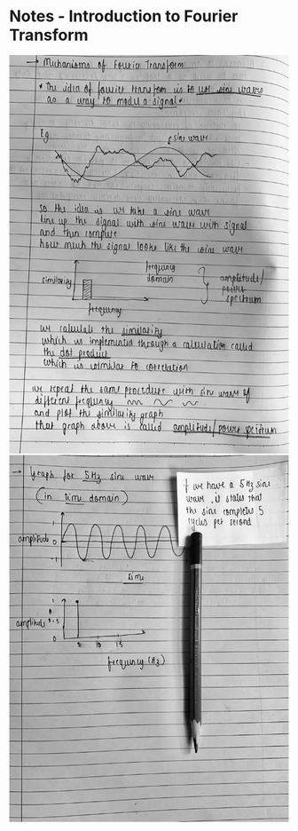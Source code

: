 # Notes - Introduction to Fourier Transform

![page1](./Readme-content//1.jpg)
![page2](./Readme-content//2.jpg)